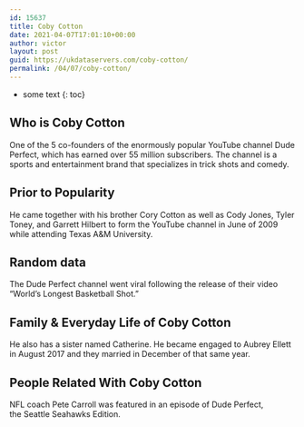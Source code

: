 ```yaml
---
id: 15637
title: Coby Cotton
date: 2021-04-07T17:01:10+00:00
author: victor
layout: post
guid: https://ukdataservers.com/coby-cotton/
permalink: /04/07/coby-cotton/
---
```


* some text
{: toc}


## Who is Coby Cotton



One of the 5 co-founders of the enormously popular YouTube channel Dude Perfect, which has earned over 55 million subscribers. The channel is a sports and entertainment brand that specializes in trick shots and comedy. 

                
                
                
## Prior to Popularity



He came together with his brother Cory Cotton as well as Cody Jones, Tyler Toney, and Garrett Hilbert to form the YouTube channel in June of 2009 while attending Texas A&M University. 

                
                
                
## Random data



The Dude Perfect channel went viral following the release of their video &#8220;World&#8217;s Longest Basketball Shot.&#8221; 

                
                
                
## Family & Everyday Life of Coby Cotton



He also has a sister named Catherine. He became engaged to Aubrey Ellett in August 2017 and they married in December of that same year. 

                
                
                
## People Related With Coby Cotton



NFL coach Pete Carroll was featured in an episode of Dude Perfect, the Seattle Seahawks Edition. 

                
              
            
          
          
          